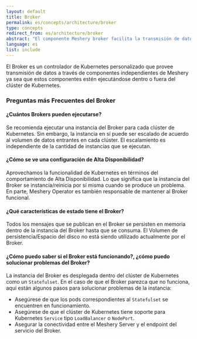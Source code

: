 ```yaml
---
layout: default
title: Broker
permalink: es/concepts/architecture/broker
type: concepts
redirect_from: es/architecture/broker
abstract: "El componente Meshery broker facilita la transmisión de datos entre los componentes del clúster de Kubernetes y el mundo exterior"
language: es
list: include
---
```


El Broker es un controlador de Kubernetes personalizado que provee transmisión de datos a través de componentes independientes de Meshery ya sea que estos componentes estén ejecutándose dentro o fuera del clúster de Kubernetes.

### Preguntas más Frecuentes del Broker

#### ¿Cuántos Brokers pueden ejecutarse?
Se recomienda ejecutar una instancia del Broker para cada clúster de Kubernetes. Sin embargo, la instancia en sí puede ser escalado de acuerdo al volumen de datos entrantes en cada clúster. El escalamiento es independiente de la cantidad de instancias que se ejecutan.

#### ¿Cómo se ve una configuración de Alta Disponibilidad?
Aprovechamos la funcionalidad de Kubernetes en términos del comportamiento de Alta Disponibilidad. Lo que significa que la instancia del Broker se instancía/reinicia por sí misma cuando se produce un problema. En parte, Meshery Operator es también responsable de mantener al Broker funcional.

#### ¿Qué características de estado tiene el Broker?
Todos los mensajes que se publican en el Broker se persisten en memoria dentro de la instancia del Broker hasta que se consuma. El Volumen de persistencia/Espacio del disco no está siendo utilizado actualmente por el Broker.

#### ¿Cómo puedo saber si el Broker está funcionando?, ¿cómo puedo solucionar problemas del Broker?
La instancia del Broker es desplegada dentro del clúster de Kubernetes como un `Statefulset`. En el caso de que el Broker parezca que no funciona, aquí están algunos pasos para solucionar problemas de la instancia:

- Asegúrese de que los pods correspondientes al `Statefulset` se encuentren en funcionamiento.
- Asegúrese de que el clúster de Kubernetes tiene soporte para Kubernetes `Service` tipo `LoadBalancer` o `NodePort`.
- Asegurar la conectividad entre el Meshery Server y el endpoint del servicio del Broker.
